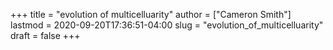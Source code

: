 +++
title = "evolution of multicelluarity"
author = ["Cameron Smith"]
lastmod = 2020-09-20T17:36:51-04:00
slug = "evolution_of_multicelluarity"
draft = false
+++
